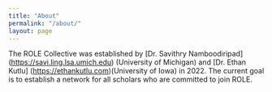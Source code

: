 ```yaml
---
title: "About"
permalink: "/about/"
layout: page
---
```


The ROLE Collective was established by [Dr. Savithry Namboodiripad] (https://savi.ling.lsa.umich.edu) (University of Michigan) and [Dr. Ethan Kutlu] (https://ethankutlu.com)(University of Iowa) in 2022. The current goal is to establish a network for all scholars who are committed to join ROLE. 

